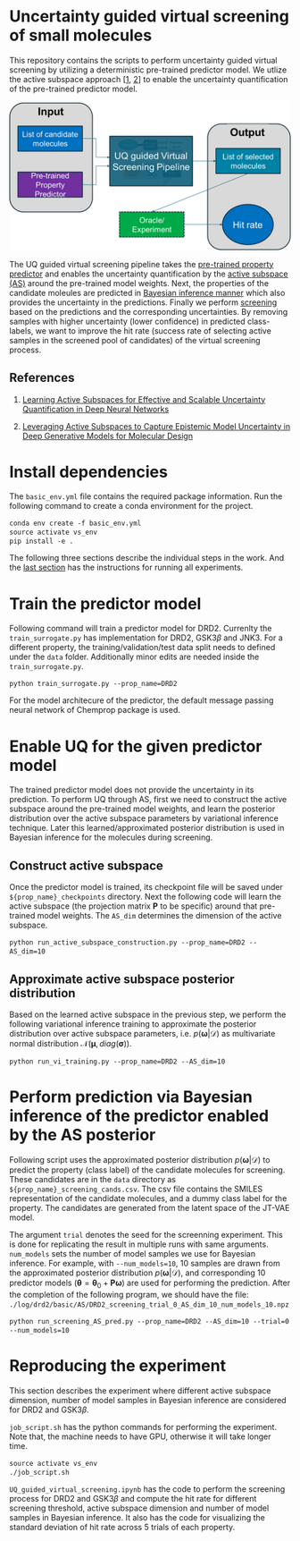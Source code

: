 # Uncertainty guided virtual screening of small molecules
This repository contains the scripts to perform uncertainty guided virtual screening by utilizing a deterministic pre-trained predictor model. We utlize the active subspace approach [<a href="#ref1">1</a>, <a href="#ref2">2</a>] to enable the uncertainty quantification of the pre-trained predictor model. 


![alt text](image.png)

The UQ guided virtual screening pipeline takes the [pre-trained property predictor](#train-the-predictor-model) and enables the uncertainty quantification by the [active subspace (AS)](#enable-uq-for-the-given-predictor-model) around the pre-trained model weights. Next, the properties of the candidate moleules are predicted in [Bayesian inference manner](#perform-prediction-via-bayesian-inference-of-the-predictor-enabled-by-the-as-posterior) which also provides the uncertainty in the predictions. Finally we perform [screening](UQ_guided_virtual_screening.ipynb) based on the predictions and the corresponding uncertainties. By removing samples with higher uncertainty (lower confidence) in predicted class-labels, we want to improve the hit rate (success rate of selecting active samples in the screened pool of candidates) of the virtual screening process.


## References

1. <a id="ref1"></a> [Learning Active Subspaces for Effective and Scalable Uncertainty Quantification in Deep Neural Networks](https://ieeexplore.ieee.org/document/10448265)  

2. <a id="ref2"></a> [Leveraging Active Subspaces to Capture Epistemic Model Uncertainty in Deep Generative Models for Molecular Design](https://arxiv.org/abs/2405.00202)  

# Install dependencies
The `basic_env.yml` file contains the required package information. Run the following command to create a conda environment for the project.

```
conda env create -f basic_env.yml
source activate vs_env
pip install -e .
```

The following three sections describe the individual steps in the work. And the [last section](#reproducing-the-experiment) has the instructions for running all experiments.

# Train the predictor model
Following command will train a predictor model for DRD2. Currenlty the `train_surrogate.py` has implementation for $\text{DRD2}$, $\text{GSK}3\beta$ and $\text{JNK}3$. For a different property, the training/validation/test data split needs to defined under the `data` folder. Additionally minor edits are needed inside the `train_surrogate.py`.
```
python train_surrogate.py --prop_name=DRD2
```
For the model architecure of the predictor, the default message passing neural network of Chemprop package is used.

# Enable UQ for the given predictor model
The trained predictor model does not provide the uncertainty in its prediction. 
To perform UQ through AS, first we need to construct the active subspace around the pre-trained model weights, and learn the posterior distribution over the active subspace parameters by variational inference technique. Later this learned/approximated posterior distribution is used in Bayesian inference for the molecules during screening.

## Construct active subspace
Once the predictor model is trained, its checkpoint file will be saved under `${prop_name}_checkpoints` directory. Next the following code will learn the active subspace (the projection matrix $\mathbf{P}$ to be specific) around that pre-trained model weights.
The `AS_dim` determines the dimension of the active subspace. 
```
python run_active_subspace_construction.py --prop_name=DRD2 --AS_dim=10
```

## Approximate active subspace posterior distribution
Based on the learned active subspace in the previous step, we perform the following variational inference training to approximate the posterior distribution over active subspace parameters, i.e. $p(\boldsymbol{\omega} | \mathcal{D})$ as multivariate normal distribution $\mathcal{N}(\boldsymbol{\mu},diag(\boldsymbol{\sigma}))$.

```
python run_vi_training.py --prop_name=DRD2 --AS_dim=10
```

# Perform prediction via Bayesian inference of the predictor enabled by the AS posterior
Following script uses the approximated posterior distribution $p(\boldsymbol{\omega} | \mathcal{D})$ to predict the property (class label) of the candidate molecules for screening. These candidates are in the `data` directory as `${prop_name}_screening_cands.csv`. The csv file contains the SMILES representation of the candidate molecules, and a dummy class label for the property. The candidates are generated from the latent space of the JT-VAE model.

The argument `trial` denotes the seed for the screenning experiment. This is done for replicating the result in multiple runs with same arguments. `num_models` sets the number of model samples we use for Bayesian inference. For example, with `--num_models=10`, 10 samples are drawn from the approximated posterior distribution $p(\boldsymbol{\omega} | \mathcal{D})$, and corresponding 10 predictor models ($\boldsymbol{\theta} = \boldsymbol{\theta}_0 + \mathbf{P}\boldsymbol{\omega}$) are used for performing the prediction. After the completion of the following program, we should have the file: `./log/drd2/basic/AS/DRD2_screening_trial_0_AS_dim_10_num_models_10.npz`
```
python run_screening_AS_pred.py --prop_name=DRD2 --AS_dim=10 --trial=0 --num_models=10
```

# Reproducing the experiment
This section describes the experiment where different active subspace dimension, number of model samples in Bayesian inference are considered for $\text{DRD2}$ and $\text{GSK}3\beta$.

`job_script.sh` has the python commands for performing the experiment. Note that, the machine needs to have GPU, otherwise it will take longer time.

```
source activate vs_env
./job_script.sh
```
`UQ_guided_virtual_screening.ipynb` has the code to perform the screening process for  $\text{DRD2}$ and $\text{GSK}3\beta$ and compute the hit rate for different screening threshold, active subspace dimension and number of model samples in Bayesian inference. It also has the code for visualizing the standard deviation of hit rate across 5 trials of each property. 